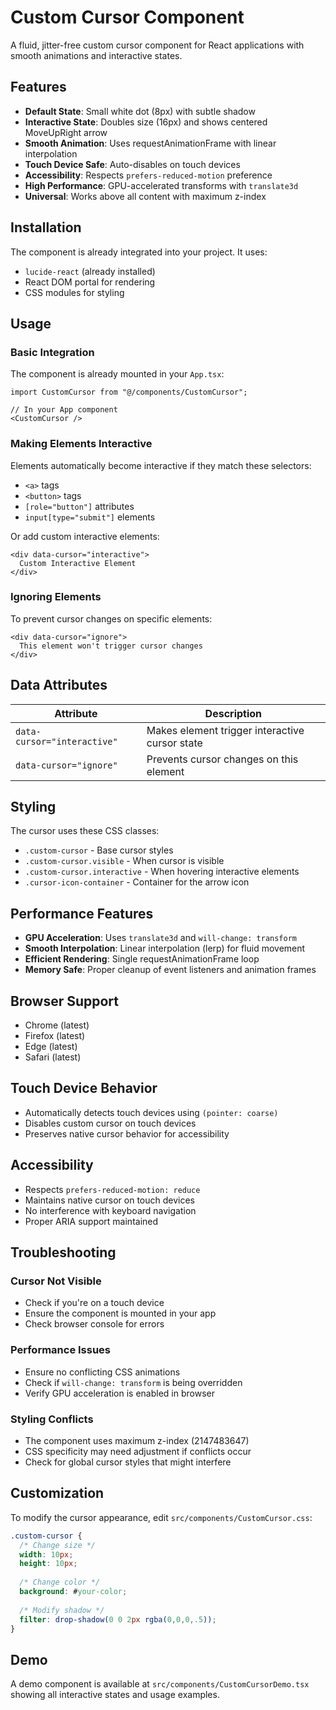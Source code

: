 # Custom Cursor Component

A fluid, jitter-free custom cursor component for React applications with smooth animations and interactive states.

## Features

- **Default State**: Small white dot (8px) with subtle shadow
- **Interactive State**: Doubles size (16px) and shows centered MoveUpRight arrow
- **Smooth Animation**: Uses requestAnimationFrame with linear interpolation
- **Touch Device Safe**: Auto-disables on touch devices
- **Accessibility**: Respects `prefers-reduced-motion` preference
- **High Performance**: GPU-accelerated transforms with `translate3d`
- **Universal**: Works above all content with maximum z-index

## Installation

The component is already integrated into your project. It uses:
- `lucide-react` (already installed)
- React DOM portal for rendering
- CSS modules for styling

## Usage

### Basic Integration

The component is already mounted in your `App.tsx`:

```tsx
import CustomCursor from "@/components/CustomCursor";

// In your App component
<CustomCursor />
```

### Making Elements Interactive

Elements automatically become interactive if they match these selectors:
- `<a>` tags
- `<button>` tags
- `[role="button"]` attributes
- `input[type="submit"]` elements

Or add custom interactive elements:

```tsx
<div data-cursor="interactive">
  Custom Interactive Element
</div>
```

### Ignoring Elements

To prevent cursor changes on specific elements:

```tsx
<div data-cursor="ignore">
  This element won't trigger cursor changes
</div>
```

## Data Attributes

| Attribute | Description |
|-----------|-------------|
| `data-cursor="interactive"` | Makes element trigger interactive cursor state |
| `data-cursor="ignore"` | Prevents cursor changes on this element |

## Styling

The cursor uses these CSS classes:
- `.custom-cursor` - Base cursor styles
- `.custom-cursor.visible` - When cursor is visible
- `.custom-cursor.interactive` - When hovering interactive elements
- `.cursor-icon-container` - Container for the arrow icon

## Performance Features

- **GPU Acceleration**: Uses `translate3d` and `will-change: transform`
- **Smooth Interpolation**: Linear interpolation (lerp) for fluid movement
- **Efficient Rendering**: Single requestAnimationFrame loop
- **Memory Safe**: Proper cleanup of event listeners and animation frames

## Browser Support

- Chrome (latest)
- Firefox (latest)
- Edge (latest)
- Safari (latest)

## Touch Device Behavior

- Automatically detects touch devices using `(pointer: coarse)`
- Disables custom cursor on touch devices
- Preserves native cursor behavior for accessibility

## Accessibility

- Respects `prefers-reduced-motion: reduce`
- Maintains native cursor on touch devices
- No interference with keyboard navigation
- Proper ARIA support maintained

## Troubleshooting

### Cursor Not Visible
- Check if you're on a touch device
- Ensure the component is mounted in your app
- Check browser console for errors

### Performance Issues
- Ensure no conflicting CSS animations
- Check if `will-change: transform` is being overridden
- Verify GPU acceleration is enabled in browser

### Styling Conflicts
- The component uses maximum z-index (2147483647)
- CSS specificity may need adjustment if conflicts occur
- Check for global cursor styles that might interfere

## Customization

To modify the cursor appearance, edit `src/components/CustomCursor.css`:

```css
.custom-cursor {
  /* Change size */
  width: 10px;
  height: 10px;
  
  /* Change color */
  background: #your-color;
  
  /* Modify shadow */
  filter: drop-shadow(0 0 2px rgba(0,0,0,.5));
}
```

## Demo

A demo component is available at `src/components/CustomCursorDemo.tsx` showing all interactive states and usage examples.
